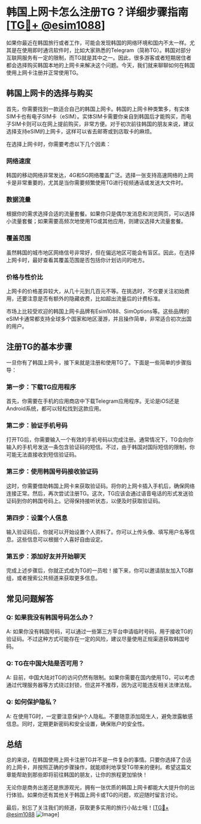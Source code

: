 # 韩国上网卡怎么注册TG？详细步骤指南[[TG💪+ @esim1088](https://t.me/s/esim1088)]

如果你最近在韩国旅行或者工作，可能会发现韩国的网络环境和国内不太一样。尤其是在使用即时通讯软件时，比如大家熟悉的Telegram（简称TG）。韩国对部分互联网服务有一定的限制，而TG就是其中之一。因此，很多游客或者短期居住者都会选择购买韩国本地的上网卡来解决这个问题。今天，我们就来聊聊如何在韩国使用上网卡注册并正常使用TG。

## 韩国上网卡的选择与购买

首先，你需要找到一款适合自己的韩国上网卡。韩国的上网卡种类繁多，有实体SIM卡也有电子SIM卡（eSIM）。实体SIM卡需要你亲自到韩国后才能购买，而电子SIM卡则可以在网上提前购买，非常方便。对于初次前往韩国的朋友来说，建议选择支持eSIM的上网卡，这样可以省去邮寄或到店取卡的麻烦。

在选择上网卡时，你需要考虑以下几个因素：

### 网络速度
韩国的移动网络非常发达，4G和5G网络覆盖广泛。选择一张支持高速网络的上网卡是非常重要的，尤其是当你需要频繁使用TG进行视频通话或发送大文件时。

### 数据流量
根据你的需求选择合适的流量套餐。如果你只是偶尔发消息和浏览网页，可以选择小流量套餐；如果需要高频次地使用TG或其他应用，则建议选择大流量套餐。

### 覆盖范围
虽然韩国的城市地区网络信号非常好，但在偏远地区可能会有盲区。因此，在选择上网卡时，最好查看其覆盖范围是否包括你计划访问的地方。

### 价格与性价比
上网卡的价格差异较大，从几十元到几百元不等。在挑选时，不仅要关注初始费用，还要注意是否有额外的隐藏收费，比如超出流量后的计费标准。

市场上比较受欢迎的韩国上网卡品牌有Esim1088、SimOptions等。这些品牌的eSIM卡通常都支持全球多个国家和地区漫游，并且操作简单，非常适合初次出国的用户。

## 注册TG的基本步骤

一旦你有了韩国上网卡，接下来就是注册和使用TG了。下面是一些简单的步骤指导：

### 第一步：下载TG应用程序
首先，你需要在手机的应用商店中下载Telegram应用程序。无论是iOS还是Android系统，都可以轻松找到这款应用。

### 第二步：验证手机号码
打开TG后，你需要输入一个有效的手机号码以完成注册。通常情况下，TG会向你输入的手机号发送一条包含验证码的短信。不过，由于韩国对国际短信的限制，你可能无法直接收到短信验证码。

### 第三步：使用韩国号码接收验证码
这时，你需要借助韩国上网卡来获取验证码。将你的上网卡插入手机后，确保网络连接正常。然后，再次尝试注册TG。这次，TG应该会通过语音电话的形式发送验证码到你的韩国号码上。记得保持接听状态，以便及时获取验证码。

### 第四步：设置个人信息
输入验证码后，你就可以开始设置个人资料了。你可以上传头像、填写用户名等信息。这些信息可以根据个人喜好自由设定。

### 第五步：添加好友并开始聊天
完成上述步骤后，你就正式成为TG的一员啦！接下来，你可以邀请朋友加入TG群组，或者搜索公共频道来获取更多信息。

## 常见问题解答

### Q: 如果我没有韩国号码怎么办？
A: 如果你没有韩国号码，可以通过一些第三方平台申请临时号码，用于接收TG的验证码。不过这种方式可能存在一定的风险，建议尽量使用正规渠道获取韩国号码。

### Q: TG在中国大陆是否可用？
A: 目前，中国大陆对TG的访问仍然有限制。如果你需要在国内使用TG，可以考虑通过代理服务器等方式绕过封锁，但这并不推荐，因为这可能违反相关法律法规。

### Q: 如何保护隐私？
A: 在使用TG时，一定要注意保护个人隐私。不要随意添加陌生人，避免泄露敏感信息。同时，定期更新密码和安全设置，确保账户的安全性。

## 总结

总的来说，在韩国使用上网卡注册TG并不是一件复杂的事情。只要你选择了合适的上网卡，并按照正确的步骤操作，就能顺利地享受TG带来的便利。希望这篇文章能帮助到那些即将前往韩国的朋友，让你的旅程更加愉快！

无论你是商务出差还是旅游观光，拥有一张优质的韩国上网卡都能大大提升你的出行体验。如果你还有其他关于韩国上网卡或TG的问题，欢迎随时留言讨论。

最后，别忘了关注我们的频道，获取更多实用的旅行小贴士哦！[[TG💪+ @esim1088](https://t.me/s/esim1088) ![Image](https://i.postimg.cc/4NQfJmqS/Snipaste-2025-05-13-00-14-12.png)]